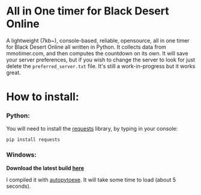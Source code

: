 # All in One timer for Black Desert Online
A lightweight (7kb~), console-based, reliable, opensource, all in one timer for Black Desert Online all written in Python.
It collects data from mmotimer.com, and then computes the countdown on its own.
It will save your server preferences, but if you wish to change the server to look for just delete the `preferred_server.txt` file.
It's still a work-in-progress but it works great.

# How to install:

### **Python**:
You will need to install the [requests](https://pypi.org/project/requests/ "requests") library, by typing in your console:

`pip install requests`



### **Windows**:
**Download the latest build [here](https://github.com/AlessioScarlet/All_in_One-timer-for-BDO/raw/main/AIO-Timer.exe)**

I compiled it with [autopytoexe](https://pypi.org/project/auto-py-to-exe/).
It will take some time to load (about 5 seconds).
